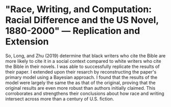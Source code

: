 # "Race, Writing, and Computation: Racial Difference and the US Novel, 1880-2000" — Replication and Extension

So, Long, and Zhu (2019) determine that black writers who cite the Bible are more likely to cite it in a social context compared to white writers who cite the Bible in their novels. I was able to successfully replicate the results of their paper. I extended upon their resarch by reconstructing the paper's primary model using a Bayesian approach. I found that the results of the model were largely the same the as that of the original, proving that the original results are even more robust than authors initially claimed. This corroborates and strengthens their conclusions about how race and writing intersect across more than a century of U.S. fiction.